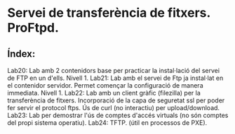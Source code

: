 # Servei de transferència de fitxers. ProFtpd. 

## Índex: 

Lab20: Lab amb 2 contenidors base per practicar la instal·lació del servei de FTP en un d'ells. Nivell 1. 
Lab21: Lab amb el servei de Ftp ja instal·lat en el contenidor servidor. Permet començar la configuració de manera immediata. Nivell 1. 
Lab22: Lab amb un client gràfic (filezilla) per la transferència de fitxers. Incorporació de la capa de seguretat ssl per poder fer servir el protocol ftps. Ús de curl (no interactiu) per upload/download. 
Lab23: Lab per demostrar l'ús de comptes d'accés virtuals (no són comptes del propi sistema operatiu). 
Lab24: TFTP. (útil en processos de PXE). 

